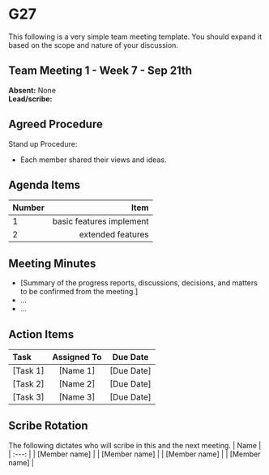 # G27
This following is a very simple team meeting template. You should expand it based on the scope and nature of your discussion.

## Team Meeting 1 - Week 7 - Sep 21th
**Absent:**
None
<br>
**Lead/scribe:**

## Agreed Procedure
Stand up Procedure:
- Each member shared their views and ideas.


## Agenda Items
| Number   |        Item |
|:---------|------------:|
| 1 | basic features implement |
| 2 | extended features |

## Meeting Minutes
- [Summary of the progress reports, discussions, decisions, and matters to be confirmed from the meeting.]
- ...
- ...


## Action Items
| Task                                   | Assigned To |  Due Date  |
|:---------------------------------------|:-----------:|:----------:|
| [Task 1]                               |  [Name 1]   | [Due Date] |
| [Task 2]                               |  [Name 2]   | [Due Date] |
| [Task 3]                               |  [Name 3]   | [Due Date] |



## Scribe Rotation
The following dictates who will scribe in this and the next meeting.
| Name |
| :---: |
| [Member name] |
| [Member name] |
| [Member name] |
| [Member name] |